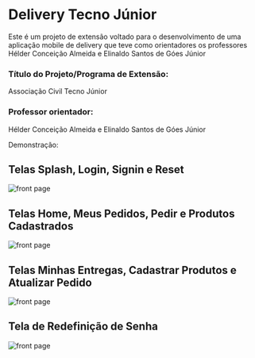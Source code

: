 # Delivery Tecno Júnior
Este é um projeto de extensão voltado para o desenvolvimento de uma aplicação mobile de delivery que teve como orientadores os professores Hélder Conceição Almeida e Elinaldo Santos de Góes Júnior


### Título do Projeto/Programa de Extensão: 
Associação Civil Tecno Júnior

### Professor orientador: 
Hélder Conceição Almeida e Elinaldo Santos de Góes Júnior

Demonstração:

## Telas Splash, Login, Signin e Reset 
![front page](https://github.com/WelvisSS/Delivery-Tecno-Junior/blob/main/Demo/demo_1.png)
## Telas Home, Meus Pedidos, Pedir e Produtos Cadastrados
![front page](https://github.com/WelvisSS/Delivery-Tecno-Junior/blob/main/Demo/demo_2.png)
## Telas Minhas Entregas, Cadastrar Produtos e Atualizar Pedido
![front page](https://github.com/WelvisSS/Delivery-Tecno-Junior/blob/main/Demo/demo_3.png)
## Tela de Redefinição de Senha
![front page](https://github.com/WelvisSS/Delivery-Tecno-Junior/blob/main/Demo/demo_4.png)